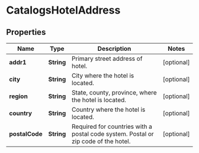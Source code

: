 

# CatalogsHotelAddress


## Properties

Name | Type | Description | Notes
------------ | ------------- | ------------- | -------------
**addr1** | **String** | Primary street address of hotel. |  [optional]
**city** | **String** | City where the hotel is located. |  [optional]
**region** | **String** | State, county, province, where the hotel is located. |  [optional]
**country** | **String** | Country where the hotel is located. |  [optional]
**postalCode** | **String** | Required for countries with a postal code system. Postal or zip code of the hotel. |  [optional]



